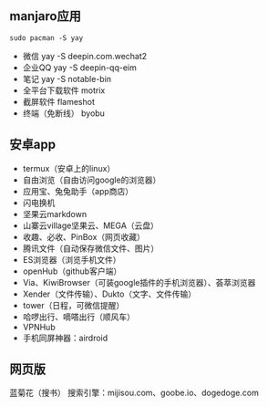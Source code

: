 
## manjaro应用
```
sudo pacman -S yay
```
- 微信 yay -S deepin.com.wechat2
- 企业QQ yay -S deepin-qq-eim
- 笔记 yay -S notable-bin
- 全平台下载软件 motrix
- 截屏软件 flameshot
- 终端（免断线） byobu

## 安卓app
- termux（安卓上的linux）
- 自由浏览（自由访问google的浏览器）
- 应用宝、兔兔助手（app商店）
- 闪电换机
- 坚果云markdown
- 山寨云village坚果云、MEGA（云盘）
- 收趣、必收、PinBox（网页收藏）
- 腾讯文件（自动保存微信文件、图片）
- ES浏览器（浏览手机文件）
- openHub（github客户端）
- Via、KiwiBrowser（可装google插件的手机浏览器）、荟萃浏览器
- Xender（文件传输）、Dukto（文字、文件传输）
- tower（日程，可微信提醒）
- 哈啰出行、嘀嗒出行（顺风车）
- VPNHub
- 手机同屏神器：airdroid
## 网页版
蓝菊花（搜书）
搜索引擎：mijisou.com、goobe.io、dogedoge.com

